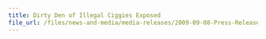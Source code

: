 ```yaml
---
title: Dirty Den of Illegal Ciggies Exposed
file_url: /files/news-and-media/media-releases/2009-09-08-Press-Release.pdf
---
```

